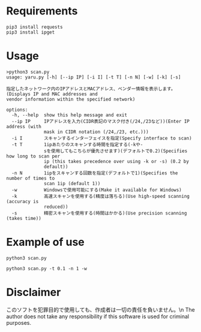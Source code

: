 # Requirements
```
pip3 install requests
pip3 install ipget
```
# Usage
```
>python3 scan.py
usage: yaru.py [-h] [--ip IP] [-i I] [-t T] [-n N] [-w] [-k] [-s]

指定したネットワーク内のIPアドレスとMACアドレス、ベンダー情報を表示します。(Displays IP and MAC addresses and
vendor information within the specified network)

options:
  -h, --help  show this help message and exit
  --ip IP     IPアドレスを入力(CIDR表記のマスク付き(/24,/23など))(Enter IP address (with
              mask in CIDR notation (/24,/23, etc.)))
  -i I        スキャンするインターフェイスを指定(Specify interface to scan)
  -t T        1ipあたりのスキャンする時間を指定する(-kや-
              sを使用してもこちらが優先させます)(デフォルトで0.2)(Specifies how long to scan per
              ip (this takes precedence over using -k or -s) (0.2 by
              default))
  -n N        1ipをスキャンする回数を指定(デフォルトで1)(Specifies the number of times to
              scan 1ip (default 1))
  -w          Windowsで使用可能にする(Make it available for Windows)
  -k          高速スキャンを使用する(精度は落ちる)(Use high-speed scanning (accuracy is
              reduced))
  -s          精密スキャンを使用する(時間はかかる)(Use precision scanning (takes time))
```
# Example of use
```
python3 scan.py
```
```
python3 scan.py -t 0.1 -n 1 -w
```
# Disclaimer
このソフトを犯罪目的で使用しても、作成者は一切の責任を負いません。\n
The author does not take any responsibility if this software is used for criminal purposes.
